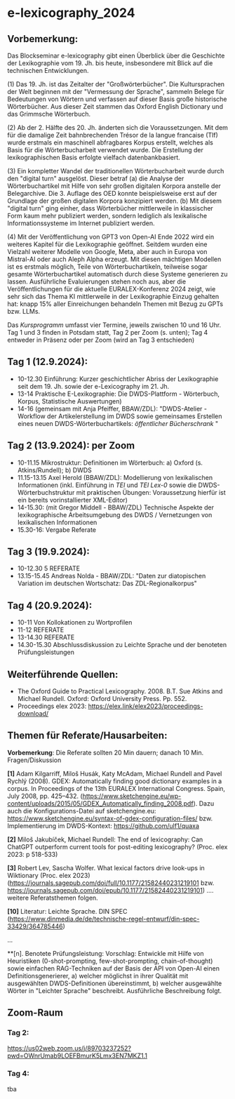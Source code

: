 # e-lexicography_2024

## Vorbemerkung: 
Das Blockseminar e-lexicography gibt einen Überblick über die Geschichte der Lexikographie vom 19. Jh. bis heute, insbesondere mit Blick auf die technischen Entwicklungen.

(1) Das 19. Jh. ist das Zeitalter der "Großwörterbücher". Die Kultursprachen der Welt beginnen mit der "Vermessung der Sprache", sammeln Belege für Bedeutungen von Wörtern und verfassen auf dieser Basis große historische Wörterbücher. Aus dieser Zeit stammen das Oxford English Dictionary und das Grimmsche Wörterbuch.

(2) Ab der 2. Hälfte des 20. Jh. änderten sich die Voraussetzungen. Mit dem für die damalige Zeit bahnbrechenden Trésor de la langue francaise (Tlf) wurde erstmals ein maschinell abfragbares Korpus erstellt, welches als Basis für die Wörterbucharbeit verwendet wurde. Die Erstellung der lexikographischen Basis erfolgte vielfach datenbankbasiert.

(3) Ein kompletter Wandel der traditionellen Wörterbucharbeit wurde durch den "digital turn" ausgelöst. Dieser betraf (a) die Analyse der Wörterbuchartikel mit Hilfe von sehr großen digitalen Korpora anstelle der Belegarchive. Die 3. Auflage des OED konnte beispielsweise erst auf der Grundlage der großen digitalen Korpora konzipiert werden. (b) Mit diesem "digital turn" ging einher, dass Wörterbücher mittlerweile in klassischer Form kaum mehr publiziert werden, sondern lediglich als lexikalische Informationssysteme im Internet publiziert werden. 

(4) Mit der Veröffentlichung von GPT3 von Open-AI Ende 2022 wird ein weiteres Kapitel für die Lexikographie geöffnet. Seitdem wurden eine Vielzahl weiterer Modelle von Google, Meta, aber auch in Europa von Mistral-AI oder auch Aleph Alpha erzeugt. Mit diesen mächtigen Modellen ist es erstmals möglich, Teile von Wörterbuchartikeln, teilweise sogar gesamte Wörterbuchartikel automatisch durch diese Systeme generieren zu lassen. Ausführliche Evaluierungen stehen noch aus, aber die Veröffentlichungen für die aktuelle EURALEX-Konferenz 2024 zeigt, wie sehr sich das Thema KI mittlerweile in der Lexikographie Einzug gehalten hat: knapp 15% aller Einreichungen behandeln Themen mit Bezug zu GPTs bzw. LLMs.

Das *Kursprogramm* umfasst vier Termine, jeweils zwischen 10 und 16 Uhr.
Tag 1 und 3 finden in Potsdam statt, Tag 2 per Zoom (s. unten); Tag 4 entweder in Präsenz oder per Zoom (wird an Tag 3 entschieden)

## Tag 1 (12.9.2024): 
* 10-12.30 Einführung: Kurzer geschichtlicher Abriss der Lexikographie seit dem 19. Jh. sowie der e-Lexicography im 21. Jh.
* 13-14 Praktische E-Lexikographie: Die DWDS-Plattform - Wörterbuch, Korpus, Statistische Auswertungen)
* 14-16 (gemeinsam mit Anja Pfeiffer, BBAW/ZDL): "DWDS-Atelier - Workflow der Artikelerstellung im DWDS sowie gemeinsames Erstellen eines neuen DWDS-Wörterbuchartikels: *öffentlicher Bücherschrank* "


## Tag 2 (13.9.2024): per Zoom
* 10-11.15 Mikrostruktur: Definitionen im Wörterbuch: a) Oxford (s. Atkins/Rundell); b) DWDS
* 11.15-13.15 Axel Herold (BBAW/ZDL): Modellierung von lexikalischen Informationen (inkl. Einführung in *TEI* und *TEI Lex-0* sowie die DWDS-Wörterbuchstruktur mit praktischen Übungen: Voraussetzung hierfür ist ein bereits vorinstallierter XML-Editor)
* 14-15.30: (mit Gregor Middell - BBAW/ZDL) Technische Aspekte der lexikographische Arbeitsumgebung des DWDS / Vernetzungen von lexikalischen Informationen
* 15.30-16: Vergabe Referate

## Tag 3 (19.9.2024):
* 10-12.30 5 REFERATE
* 13.15-15.45 Andreas Nolda - BBAW/ZDL: "Daten zur diatopischen Variation im deutschen Wortschatz: Das ZDL-Regionalkorpus"

## Tag 4 (20.9.2024):
* 10-11 Von Kollokationen zu Wortprofilen
* 11-12 REFERATE  
* 13-14.30 REFERATE
* 14.30-15.30 Abschlussdiskussion zu Leichte Sprache und der benoteten Prüfungsleistungen

## Weiterführende Quellen:
* The Oxford Guide to Practical Lexicography. 2008. B.T. Sue Atkins and Michael Rundell. Oxford: Oxford University Press. Pp. 552. 
* Proceedings elex 2023: https://elex.link/elex2023/proceedings-download/

## Themen für Referate/Hausarbeiten:

**Vorbemerkung**: Die Referate sollten 20 Min dauern; danach 10 Min. Fragen/Diskussion

**[1]** Adam Kilgarriff, Miloš Husák, Katy McAdam, Michael Rundell and Pavel Rychlý (2008). GDEX: Automatically finding good dictionary examples in a corpus. In Proceedings of the 13th EURALEX International Congress. Spain, July 2008, pp. 425–432. (https://www.sketchengine.eu/wp-content/uploads/2015/05/GDEX_Automatically_finding_2008.pdf). Dazu auch die Konfigurations-Datei auf sketchengine.eu: https://www.sketchengine.eu/syntax-of-gdex-configuration-files/ bzw. Implementierung im DWDS-Kontext: https://github.com/ulf1/quaxa

**[2]** Miloš Jakubíček, Michael Rundell: The end of lexicography: Can ChatGPT outperform current tools for post-editing lexicography?  (Proc. elex 2023: p 518-533)

**[3]** Robert Lev, Sascha Wolfer. What lexical factors drive look-ups in Wiktionary (Proc. elex 2023)
 (https://journals.sagepub.com/doi/full/10.1177/21582440231219101 bzw. https://journals.sagepub.com/doi/epub/10.1177/21582440231219101)
....
weitere Referatsthemen folgen.

 **[10]** Literatur: Leichte Sprache. DIN SPEC (https://www.dinmedia.de/de/technische-regel-entwurf/din-spec-33429/364785446)

 ...

**[n]. Benotete Prüfungsleistung: Vorschlag: Entwickle mit Hilfe von Heuristiken (0-shot-prompting, few-shot-prompting, chain-of-thought) sowie einfachen RAG-Techniken auf der Basis der API von Open-AI einen Definitionsgenerierer, a) welcher möglichst in ihrer Qualität mit ausgewählten DWDS-Definitionen übereinstimmt, b) welcher ausgewählte Wörter in "Leichter Sprache" beschreibt. Ausführliche Beschreibung folgt. 





## Zoom-Raum
### Tag 2: 
https://us02web.zoom.us/j/89703237252?pwd=OWnrUmab9LOEFBmurK5Lmx3EN7MKZ1.1

### Tag 4: 
tba
